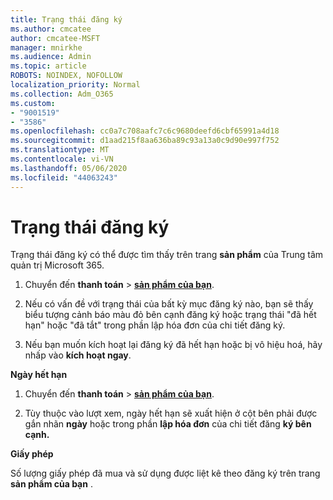 ```yaml
---
title: Trạng thái đăng ký
ms.author: cmcatee
author: cmcatee-MSFT
manager: mnirkhe
ms.audience: Admin
ms.topic: article
ROBOTS: NOINDEX, NOFOLLOW
localization_priority: Normal
ms.collection: Adm_O365
ms.custom:
- "9001519"
- "3586"
ms.openlocfilehash: cc0a7c708aafc7c6c9680deefd6cbf65991a4d18
ms.sourcegitcommit: d1aad215f8aa636ba89c93a13a0c9d90e997f752
ms.translationtype: MT
ms.contentlocale: vi-VN
ms.lasthandoff: 05/06/2020
ms.locfileid: "44063243"
---
```

# <a name="subscription-status"></a>Trạng thái đăng ký

Trạng thái đăng ký có thể được tìm thấy trên trang **sản phẩm** của Trung tâm quản trị Microsoft 365.

1. Chuyển đến **thanh toán** > **[sản phẩm của bạn](https://go.microsoft.com/fwlink/p/?linkid=842054)**.

2. Nếu có vấn đề với trạng thái của bất kỳ mục đăng ký nào, bạn sẽ thấy biểu tượng cảnh báo màu đỏ bên cạnh đăng ký hoặc trạng thái "đã hết hạn" hoặc "đã tắt" trong phần lập hóa đơn của chi tiết đăng ký.

3. Nếu bạn muốn kích hoạt lại đăng ký đã hết hạn hoặc bị vô hiệu hoá, hãy nhấp vào **kích hoạt ngay**.

**Ngày hết hạn**

1. Chuyển đến **thanh toán** > **[sản phẩm của bạn](https://go.microsoft.com/fwlink/p/?linkid=842054)**.

2. Tùy thuộc vào lượt xem, ngày hết hạn sẽ xuất hiện ở cột bên phải được gắn nhãn **ngày** hoặc trong phần **lập hóa đơn** của chi tiết đăng **ký bên cạnh.**

**Giấy phép**

Số lượng giấy phép đã mua và sử dụng được liệt kê theo đăng ký trên trang **sản phẩm của bạn** .

